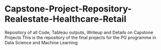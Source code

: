 # Capstone-Project-Repository-Realestate-Healthcare-Retail
Repository of all Code, Tableau outputs, Writeup and Details on Capstone Projects
This is the repository of the final projects for the PG programme in Data Science and Machine Learning
